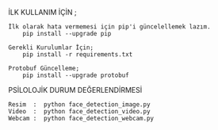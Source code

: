 
İLK KULLANIM İÇİN ;

	İlk olarak hata vermemesi için pip'i güncelellemek lazım.
		pip install --upgrade pip

	Gerekli Kurulumlar İçin;
		pip install -r requirements.txt
	
	Protobuf Güncelleme;
		pip install --upgrade protobuf
	
PSİLOLOJİK DURUM DEĞERLENDİRMESİ 
	
	Resim  :  python face_detection_image.py
	Video  :  python face_detection_video.py
	Webcam :  python face_detection_webcam.py
